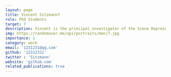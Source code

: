 ```yaml
---
layout: page
title: Vincent Sitzmann7
role: Phd Students
target: 7
description: Vincent is the principal investigator of the Scene Representation Group at MIT CSAIL, where he works as an assistant professor. Previously, he finished his PhD at Stanford University and a postdoc at MIT.  His research interest lies in neural scene representations — the way neural networks learn to represent information on our world.
img: https://randomuser.me/api/portraits/men/7.jpg
importance: 1
category: work
email: '1231231@qq.com'
github: '12312321'
twitter : 'Sitzmann'
website: 'github.com'
related_publications: true
---
```


